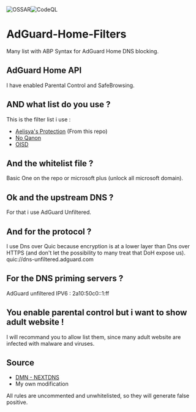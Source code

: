![OSSAR](https://github.com/michaelb-ae/AdGuard-Home-Filters/workflows/OSSAR/badge.svg)![CodeQL](https://github.com/michaelb-ae/AdGuard-Home-Filters/workflows/CodeQL/badge.svg)
# AdGuard-Home-Filters
Many list with ABP Syntax for AdGuard Home DNS blocking.

## AdGuard Home API
I have enabled Parental Control and SafeBrowsing.

## AND what list do you use ?
This is the filter list i use :
- [Aelisya's Protection](https://raw.githubusercontent.com/michaelb-ae/AdGuard-Home-Filters/main/AdGuard-Home/Aelisya's-Protect-Basic.abp) (From this repo)
- [No Qanon](https://raw.githubusercontent.com/rimu/no-qanon/master/adblock.txt)
- [OISD](https://abp.oisd.nl/)

## And the whitelist file ?
Basic One on the repo or microsoft plus (unlock all microsoft domain).

## Ok and the upstream DNS ?
For that i use AdGuard Unfiltered.

## And for the protocol ?
I use Dns over Quic because encryption is at a lower layer than Dns over HTTPS (and don't let the possibility to many treat that DoH expose us).\
quic://dns-unfiltered.adguard.com

## For the DNS priming servers ?
AdGuard unfiltered IPV6 : 2a10:50c0::1:ff

## You enable parental control but i want to show adult website !
I will recommand you to allow list them, since many adult website are infected with malware and viruses.

## Source
- [DMN - NEXTDNS](https://github.com/nextdns/metadata/)
- My own modification

All rules are uncommented and unwhitelisted, so they will generate false positive.